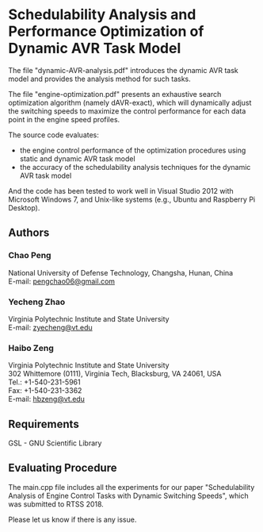 # Schedulability Analysis and Performance Optimization of Dynamic AVR Task Model #

The file "dynamic-AVR-analysis.pdf" introduces the dynamic AVR task model and provides the analysis method for such tasks.  

The file "engine-optimization.pdf" presents an exhaustive search optimization algorithm (namely dAVR-exact), which will dynamically adjust the switching speeds to maximize the control performance for each data point in the engine speed profiles.

The source code evaluates:
- the engine control performance of the optimization procedures using static and dynamic AVR task model
- the accuracy of the schedulability analysis techniques for the dynamic AVR task model

And the code has been tested to work well in Visual Studio 2012 with Microsoft Windows 7, and Unix-like systems (e.g., Ubuntu and Raspberry Pi Desktop).

## Authors ##
### Chao Peng ###
National University of Defense Technology, Changsha, Hunan, China<br/>
E-mail: pengchao06@gmail.com

### Yecheng Zhao ###
Virginia Polytechnic Institute and State University<br/>
E-mail: zyecheng@vt.edu

### Haibo Zeng ###
Virginia Polytechnic Institute and State University<br/>
302 Whittemore (0111), Virginia Tech, Blacksburg, VA 24061, USA<br/>
Tel.: +1-540-231-5961<br/>
Fax: +1-540-231-3362<br/>
E-mail: hbzeng@vt.edu

## Requirements ##
GSL - GNU Scientific Library

## Evaluating Procedure ##

The main.cpp file includes all the experiments for our paper "Schedulability Analysis of Engine Control Tasks
with Dynamic Switching Speeds", which was submitted to RTSS 2018. 

Please let us know if there is any issue.
